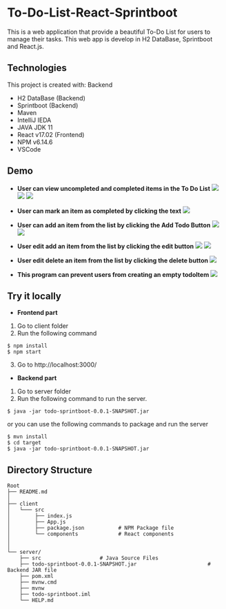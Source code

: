 # To-Do-List-React-Sprintboot
This is a web application that provide a beautiful To-Do List for users to manage their tasks. This web app is develop in H2 DataBase, Sprintboot and React.js. 

## Technologies
This project is created with:
Backend
* H2 DataBase (Backend)
* Sprintboot (Backend)
* Maven
* IntelliJ IEDA
* JAVA JDK 11 
* React v17.02 (Frontend)
* NPM v6.14.6
* VSCode

## Demo
* **User can view uncompleted and completed items in the To Do List** 
![](demo/1.png)
![](demo/3.png)
![](demo/4.png)
* **User can mark an item as completed by clicking the text** 
![](demo/2.png)

* **User can add an item from the list by clicking the Add Todo Button** 
![](demo/5.png)
![](demo/6.png)
* **User edit add an item from the list by clicking the edit button** 
![](demo/7.png)
![](demo/8.png)
* **User edit delete an item from the list by clicking the delete button** 
![](demo/11.png)

* **This program can prevent users from creating an empty todoItem**
![](demo/10.png)

## Try it locally
* **Frontend part** 
1. Go to client folder
2. Run the following command

```
$ npm install
$ npm start
```
3. Go to http://localhost:3000/

* **Backend part** 
1. Go to server folder
2. Run the following command to run the server.
```
$ java -jar todo-sprintboot-0.0.1-SNAPSHOT.jar
```
or you can use the following commands to package and run the server
```
$ mvn install
$ cd target
$ java -jar todo-sprintboot-0.0.1-SNAPSHOT.jar
```


## Directory Structure
    Root
    ├── README.md
    │
    ├── client              
    │   └─── src 
    │        ├── index.js
    │        ├── App.js
    │        ├── package.json           # NPM Package file
    │        └── components             # React components
    │           
    │
    └── server/
        ├── src                   # Java Source Files             
        ├── todo-sprintboot-0.0.1-SNAPSHOT.jar                       # Backend JAR file 
        ├── pom.xml                
        ├── mvnw.cmd
        ├── mvnw
        ├── todo-sprintboot.iml
        └── HELP.md                